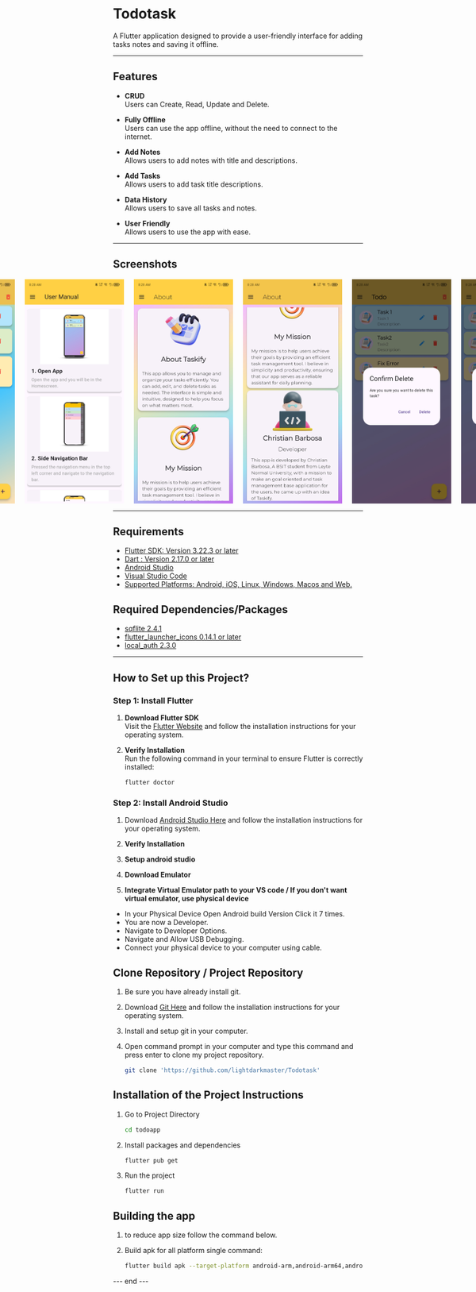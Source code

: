 # Todotask

A Flutter application designed to provide a user-friendly interface for adding tasks notes and saving it offline.

---

## Features

- **CRUD**  
  Users can Create, Read, Update and Delete.

- **Fully Offline**  
  Users can use the app offline, without the need to connect to the internet.

- **Add Notes**  
  Allows users to add notes with title and descriptions.

- **Add Tasks**  
  Allows users to add task title descriptions.

- **Data History**  
  Allows users to save all tasks and notes.

- **User Friendly**  
  Allows users to use the app with ease.

---

## Screenshots

<div style="display: flex; justify-content: center; gap: 20px;">
   <img src="screenshots/taskify_v1.1.0/ss0.jpg" alt="Home Screen" width="200px">
   <img src="screenshots/taskify_v1.1.0/ss1.jpg" alt="Home Screen" width="200px">
   <img src="screenshots/taskify_v1.1.0/ss2.jpg" alt="Side Navigation Bar" width="200px">
   <img src="screenshots/taskify_v1.1.0/ss3.jpg" alt="Notes Screen" width="200px">
   <img src="screenshots/taskify_v1.1.0/ss4.jpg" alt="User Manual" width="200px">
   <img src="screenshots/taskify_v1.1.0/ss5.jpg" alt="About Page" width="200px">
   <img src="screenshots/taskify_v1.1.0/ss6.jpg" alt="About Page" width="200px">
   <img src="screenshots/taskify_v1.1.0/ss7.jpg" alt="Delete Single Task" width="200px">
   <img src="screenshots/taskify_v1.1.0/ss8.jpg" alt="Delete All Tasks" width="200px">
   <img src="screenshots/taskify_v1.1.0/ss00.jpg" alt="No More tasks" width="200px">
   <img src="screenshots/taskify_v1.1.0/ss9.jpg" alt="Add Task" width="200px">
   <img src="screenshots/taskify_v1.1.0/ss10.jpg" alt="Add Notes" width="200px">
</div>

---

## Requirements

- [Flutter SDK: Version 3.22.3 or later](https://flutter.dev/docs/get-started/install)
- [Dart : Version 2.17.0 or later](https://dart.dev/get-dart)
- [Android Studio](https://developer.android.com/studio)
- [Visual Studio Code](https://code.visualstudio.com/)
- [Supported Platforms: Android, iOS, Linux, Windows, Macos and Web.](https://flutter.dev/multi-platform)

## Required Dependencies/Packages
- [sqflite 2.4.1 ](https://pub.dev/packages/sqflite)
- [flutter_launcher_icons 0.14.1 or later](https://pub.dev/packages/sqflite)
- [local_auth 2.3.0](https://pub.dev/packages/local_auth)

---

## How to Set up this Project?

### Step 1: Install Flutter

1. **Download Flutter SDK**  
   Visit the [Flutter Website](https://flutter.dev/docs/get-started/install) and follow the installation instructions for your operating system.

2. **Verify Installation**  
   Run the following command in your terminal to ensure Flutter is correctly installed:
   ```bash
   flutter doctor

### Step 2: Install Android Studio
1. Download [Android Studio Here](https://developer.android.com/studio) and follow the installation instructions for your operating system.

2. **Verify Installation** 

3. **Setup android studio**  

4. **Download Emulator** 

5. **Integrate Virtual Emulator path to your VS code / If you don't want virtual emulator, use physical device** 

- In your Physical Device Open Android build Version Click it 7 times.
- You are now a Developer.
- Navigate to Developer Options.
- Navigate and Allow USB Debugging.
- Connect your physical device to your computer using cable.

## Clone Repository / Project Repository
1. Be sure you have already install git.

2. Download [Git Here](https://git-scm.com/downloads) and follow the installation instructions for your operating system.

3. Install and setup git in your computer.

4. Open command prompt in your computer and type this command and press enter to clone my project repository.
   ```bash
   git clone 'https://github.com/lightdarkmaster/Todotask'

## Installation of the Project Instructions

1. Go to Project Directory
   ```bash
   cd todoapp
2. Install packages and dependencies
   ```bash
   flutter pub get
3. Run the project
   ```bash
   flutter run

## Building the app
1. to reduce app size follow the command below.

1. Build apk for all platform single command:
    ```bash
    flutter build apk --target-platform android-arm,android-arm64,android-x64 --split-per-abi

--- end ---